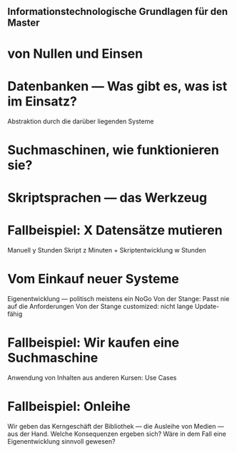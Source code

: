 ﻿## Informationstechnologische Grundlagen für den Master

# von Nullen und Einsen

# Datenbanken — Was gibt es, was ist im Einsatz?
Abstraktion durch die darüber liegenden Systeme

# Suchmaschinen, wie funktionieren sie?

# Skriptsprachen — das Werkzeug

# Fallbeispiel: X Datensätze mutieren
Manuell y Stunden
Skript z Minuten + Skriptentwicklung w Stunden

# Vom Einkauf neuer Systeme
Eigenentwicklung — politisch meistens ein NoGo
Von der Stange: Passt nie auf die Anforderungen
Von der Stange customized: nicht lange Update-fähig

# Fallbeispiel: Wir kaufen eine Suchmaschine
Anwendung von Inhalten aus anderen Kursen: Use Cases 

# Fallbeispiel: Onleihe
Wir geben das Kerngeschäft der Bibliothek — die Ausleihe von Medien — aus der Hand. Welche Konsequenzen ergeben sich? Wäre in dem Fall eine Eigenentwicklung sinnvoll gewesen?